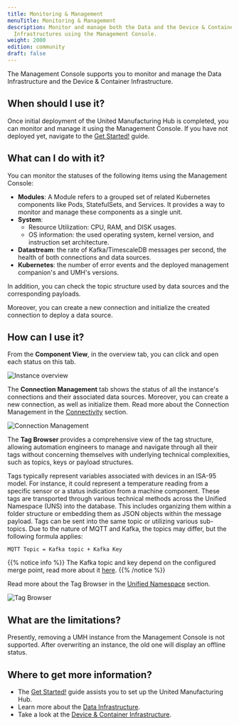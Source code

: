 ```yaml
---
title: Monitoring & Management
menuTitle: Monitoring & Management
description: Monitor and manage both the Data and the Device & Container
  Infrastructures using the Management Console.
weight: 2000
edition: community
draft: false
---
```


The Management Console supports you to monitor and manage the Data Infrastructure
and the Device & Container Infrastructure.

## When should I use it?

Once initial deployment of the United Manufacturing Hub is completed, you can
monitor and manage it using the Management Console. If you have not deployed yet,
navigate to the [Get Started!](/docs/getstarted/installation/) guide.

## What can I do with it?

You can monitor the statuses of the following items using the Management Console:

- **Modules**: A Module refers to a grouped set of related Kubernetes components
  like Pods, StatefulSets, and Services. It provides a way to monitor and manage
  these components as a single unit.
- **System**:
  - Resource Utilization: CPU, RAM, and DISK usages.
  - OS information: the used operating system, kernel version, and instruction
    set architecture.
- **Datastream**: the rate of Kafka/TimescaleDB messages per second, the health of both connections and data sources.
- **Kubernetes**: the number of error events and the deployed management
  companion's and UMH's versions.

In addition, you can check the topic structure used by data sources and the
corresponding payloads.

Moreover, you can create a new connection and initialize the created connection to
deploy a data source.

## How can I use it?

From the **Component View**, in the overview tab, you can click and open each status on this tab.

![Instance overview](/images/getstarted/managingTheSystem/componentView.png?width=80%)

The **Connection Management** tab shows the status of all the instance's connections and their associated
data sources. Moreover, you can create a new connection, as well as initialize them.
Read more about the Connection Management in the [Connectivity](/docs/features/connectivity/) section.

![Connection Management](/images/features/monitor-management/connectionManagementDemo.png?width=80%)

The **Tag Browser** provides a comprehensive view of the tag structure, allowing automation engineers to
manage and navigate through all their tags without concerning themselves with underlying technical complexities,
such as topics, keys or payload structures.

Tags typically represent variables associated with devices in an ISA-95 model.
For instance, it could represent a temperature reading from a specific sensor or a status indication from
a machine component. These tags are transported through various technical methods across the Unified
Namespace (UNS) into the database. This includes organizing them within a folder structure or embedding them
as JSON objects within the message payload. Tags can be sent into the same topic or utilizing various sub-topics.
Due to the nature of MQTT and Kafka, the topics may differ, but the following formula applies:

```text
MQTT Topic = Kafka topic + Kafka Key
```

{{% notice info %}}
The Kafka topic and key depend on the configured merge point, read more about it
[here](/docs/production-guide/administration/normalize-kafka-topics).
{{% /notice %}}

Read more about the Tag Browser in the [Unified Namespace](/docs/features/datainfrastructure/unified-namespace)
section.

![Tag Browser](/images/features/unified-namespace/tagBrowser.png?width=80%)

## What are the limitations?

Presently, removing a UMH instance from the Management Console is not supported.
After overwriting an instance, the old one will display an offline status.

## Where to get more information?

- The [Get Started!](/docs/getstarted/installation/) guide assists you to set up
  the United Manufacturing Hub.
- Learn more about the [Data Infrastructure](/docs/architecture/data-infrastructure/).
- Take a look at the [Device & Container Infrastructure](/docs/architecture/device--container-infrastructure/).
